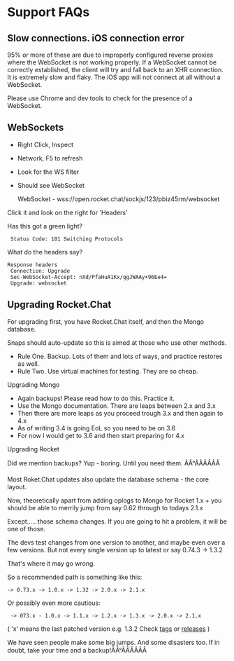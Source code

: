 # Support FAQs

## **Slow connections. iOS connection error**

95% or more of these are due to improperly configured reverse proxies where the WebSocket is not working properly. If a WebSocket cannot be correctly established, the client will try and fall back to an XHR connection. It is extremely slow and flaky. The iOS app will not connect at all without a WebSocket.

Please use Chrome and dev tools to check for the presence of a WebSocket.

## **WebSockets**

* Right Click, Inspect
* Network, F5 to refresh
* Look for the WS filter
*   Should see WebSocket

    WebSocket - wss://open.rocket.chat/sockjs/123/pbiz45rm/websocket

Click it and look on the right for 'Headers'

Has this got a green light?

```
 Status Code: 101 Switching Protocols
```

What do the headers say?

```
Response headers
 Connection: Upgrade
 Sec-WebSocket-Accept: nXd/PfaHuA1Kx/ggJWAAy+96Ee4=
 Upgrade: websocket
```

## **Upgrading Rocket.Chat**

For upgrading first, you have Rocket.Chat itself, and then the Mongo database.

Snaps should auto-update so this is aimed at those who use other methods.

* Rule One. Backup. Lots of them and lots of ways, and practice restores as well.
* Rule Two. Use virtual machines for testing. They are so cheap.

Upgrading Mongo

* Again backups! Please read how to do this. Practice it.
* Use the Mongo documentation. There are leaps between 2.x and 3.x
* Then there are more leaps as you proceed trough 3.x and then again to 4.x
* As of writing 3.4 is going EoL so you need to be on 3.6
* For now I would get to 3.6 and then start preparing for 4.x

Upgrading Rocket

Did we mention backups? Yup - boring. Until you need them. ÃÂ°ÃÂÃÂÃÂ

Most Roket.Chat updates also update the database schema - the core layout.

Now, theoretically apart from adding oplogs to Mongo for Rocket 1.x + you should be able to merrily jump from say 0.62 through to todays 2.1.x

Except..... those schema changes. If you are going to hit a problem, it will be one of those.

The devs test changes from one version to another, and maybe even over a few versions. But not every single version up to latest or say 0.74.3 -> 1.3.2

That's where it may go wrong.

So a recommended path is something like this:

```
-> 0.73.x -> 1.0.x -> 1.32 -> 2.0.x -> 2.1.x
```

Or possibly even more cautious:

```
 -> 073.x - 1.0.x -> 1.1.x -> 1.2.x -> 1.3.x -> 2.0.x -> 2.1.x
```

( 'x' means the last patched version e.g. 1.3.2 Check [tags](https://github.com/RocketChat/Rocket.Chat/tags) or [releases](https://github.com/RocketChat/Rocket.Chat/releases) )

We have seen people make some big jumps. And some disasters too. If in doubt, take your time and a backup!ÃÂ°ÃÂÃÂÃÂ

